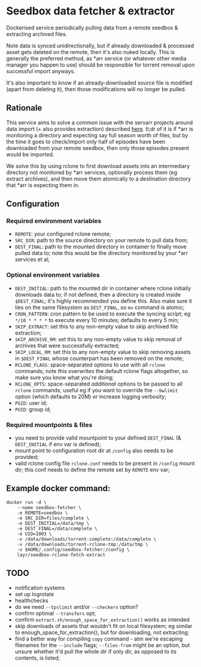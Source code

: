 # Seedbox data fetcher & extractor

Dockerised service periodically pulling data from a remote seedbox & extracting
archived files.

Note data is synced unidirectionally, but if already downloaded & processed
asset gets deleted on the remote, then it's also nuked locally. This is generally
the preferred method, as \*arr service (or whatever other media manager you happen
to use) should be responsible for torrent removal upon successful import anyways.

It's also important to know if an already-downloaded source file is modified (apart
from deleting it), then those modifications will no longer be pulled.


## Rationale

This service aims to solve a common issue with the servarr projects around data import
(+ also provides extraction) described [here](https://forums.sonarr.tv/t/slow-transfer-from-remote-machine-fails-import/29013).
tl;dr of it is if \*arr is monitoring a directory and expecting say full season worth
of files, but by the time it goes to check/import only half of episodes have been
downloaded from your remote seedbox, then only those episodes present would be imported.

We solve this by using rclone to first download assets into an intermediary
directory not monitored by \*arr services, optionally process them (eg extract
archives), and then move them atomically to a destination directory that \*arr is
expecting them in.


## Configuration

### Required environment variables

- `REMOTE`: your configured rclone remote;
- `SRC_DIR`: path to the source directory on your remote to pull data from;
- `DEST_FINAL`: path to the mounted directory in container to finally move pulled
   data to; note this would be the directory monitored by your \*arr services et al;

### Optional environment variables

- `DEST_INITIAL`: path to the mounted dir in container where rclone initially downloads
   data to; if not defined, then a directory is created inside `$DEST_FINAL`; it's 
   highly recommended you define this. Also make sure it lies on the same filesystem
   as `DEST_FINAL`, so `mv` command is atomic;
- `CRON_PATTERN`: cron pattern to be used to execute the syncing script;
   eg `*/10 * * * *` to execute every 10 minutes; defaults to every 5 min;
- `SKIP_EXTRACT`: set this to any non-empty value to skip archived file extraction;
- `SKIP_ARCHIVE_RM`: set this to any non-empty value to skip removal of archives 
   that were successfully extracted;
- `SKIP_LOCAL_RM`: set this to any non-empty value to skip removing assets in 
  `$DEST_FINAL` whose counterpart has been removed on the remote;
- `RCLONE_FLAGS`: space-separated options to use with all `rclone` commands; note this
   overwrites the default rclone flags altogether, so make sure you know what you're
   doing;
- `RCLONE_OPTS`: space-separated _additional_ options to be passed to all `rclone` commands;
  useful eg if you want to override the `--bwlimit` option (which defaults to 20M) or
  increase logging verbosity;
- `PGID`: user id;
- `PUID`: group id;

### Required mountpoints & files

- you need to provide valid mountpoint to your defined `DEST_FINAL` (& `DEST_INITIAL`
  if env var is defined);
- mount point to configuration root dir at `/config` also needs to be provided;
- valid rclone config file `rclone.conf` needs to be present in `/config` mount dir;
  this conf needs to define the remote set by `REMOTE` env var;


## Example docker command:

    docker run -d \
        --name seedbox-fetcher \
        -e REMOTE=seedbox \
        -e SRC_DIR=files/complete \
        -e DEST_INITIAL=/data/tmp \
        -e DEST_FINAL=/data/complete \
        -e UID=1003 \
        -v /data/downloads/torrent-complete:/data/complete \
        -v /data/downloads/torrent-rclone-tmp:/data/tmp \
        -v $HOME/.config/seedbox-fetcher:/config \
        layr/seedbox-rclone-fetch-extract


## TODO

- notification systems
- set up logrotate
- healthchecks
- do we need `--tpslimit` and/or `--checkers` option?
- confirm optimal `--transfers` opt;
- confirm `extract.sh/enough_space_for_extraction()` works as intended
- skip downloads of assets that wouldn't fit on local filesystem; eg similar to
  enough_space_for_extraction(), but for downloading, not extracting;
- find a better way for compiling `copy` command - atm we're escaping filenames for
  the `--include` flags; `--files-from` might be an option, but unsure whether
  it'd pull the whole dir if only dir, as opposed to its contents, is listed;

